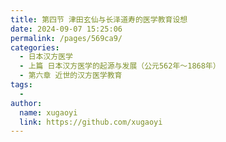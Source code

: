 ```yaml
---
title: 第四节 津田玄仙与长泽道寿的医学教育设想
date: 2024-09-07 15:25:06
permalink: /pages/569ca9/
categories:
  - 日本汉方医学
  - 上篇 日本汉方医学的起源与发展（公元562年～1868年）
  - 第六章 近世的汉方医学教育
tags:
  - 
author: 
  name: xugaoyi
  link: https://github.com/xugaoyi
---
```

